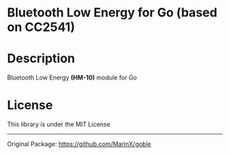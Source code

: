 # Bluetooth Low Energy for Go (based on CC2541)

# Description
Bluetooth Low Energy __(HM-10)__ module for Go

# License
This library is under the MIT License

---

Original Package:
https://github.com/MarinX/goble

